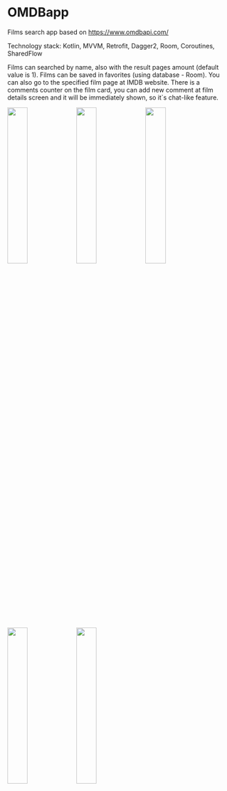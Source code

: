 # OMDBapp
Films search app based on https://www.omdbapi.com/

Technology stack: Kotlin, MVVM, Retrofit, Dagger2, Room, Coroutines, SharedFlow

Films can searched by name, also with the result pages amount (default value is 1).
Films can be saved in favorites (using database - Room).
You can also go to the specified film page at IMDB website.
There is a comments counter on the film card, you can add new comment at film details screen and it will be immediately shown, so it`s chat-like feature.
  <p>
  <img src="https://user-images.githubusercontent.com/82819729/204805382-afa880bc-1992-46b6-b9dd-e902df0d3bc6.jpg" width=30% height=30%>
  <img src="https://user-images.githubusercontent.com/82819729/204805385-453a9fa2-dfb8-4bdc-a6c3-84892305fcdd.jpg" width=30% height=30%>
  <img src="https://user-images.githubusercontent.com/82819729/204805386-3cf69572-eee0-4f1e-a4a1-ae76901939ef.jpg" width=30% height=30%>
  <img src="https://user-images.githubusercontent.com/82819729/204805392-9646d83f-c8c9-44c7-8bd8-dbc3591b8d88.jpg" width=30% height=30%>
  <img src="https://user-images.githubusercontent.com/82819729/204805370-2a99c8c9-4994-474f-b4de-94423c8ff5dd.jpg" width=30% height=30%>
    </p>
